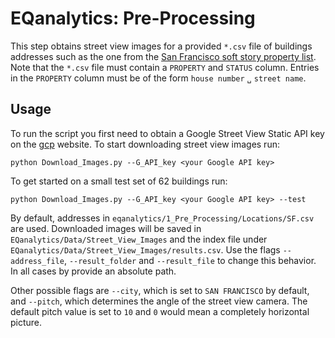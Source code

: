 
# EQanalytics: Pre-Processing
This step obtains street view images for a provided `*.csv` file of buildings addresses such as the one from the [San Francisco soft story property list](https://sfdbi.org/soft-story-properties-list). Note that the `*.csv` file must contain a `PROPERTY` and `STATUS` column. Entries in the `PROPERTY` column must be of the form `house number` `␣` `street name`.

## Usage
To run the script you first need to obtain a Google Street View Static API key on the [gcp](https://console.cloud.google.com/) website. To start downloading street view images run:
```
python Download_Images.py --G_API_key <your Google API key>
```
To get started on a small test set of 62 buildings run:
```
python Download_Images.py --G_API_key <your Google API key> --test
```
By default, addresses in `eqanalytics/1_Pre_Processing/Locations/SF.csv` are used. Downloaded images will be saved in `EQanalytics/Data/Street_View_Images` and the index file under  `EQanalytics/Data/Street_View_Images/results.csv`. Use the flags `--address_file`, `--result_folder` and `--result_file` to change this behavior. In all cases by provide an absolute path. 

Other possible flags are `--city`, which is set to `SAN FRANCISCO` by default, and `--pitch`, which determines the angle of the street view camera. The default pitch value is set to `10` and `0` would mean a completely horizontal picture.